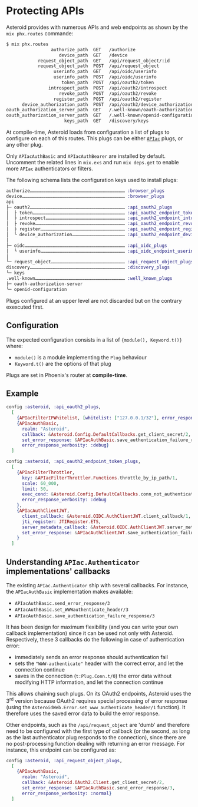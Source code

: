 # Protecting APIs

Asteroid provides with numerous APIs and web endpoints as shown by the `mix phx.routes` commande:

```bash
$ mix phx.routes
                 authorize_path  GET   /authorize                               AsteroidWeb.AuthorizeController :pre_authorize
                    device_path  GET   /device                                  AsteroidWeb.DeviceController :pre_authorize
            request_object_path  GET   /api/request_object/:id                  AsteroidWeb.API.RequestObjectController :show
            request_object_path  POST  /api/request_object                      AsteroidWeb.API.RequestObjectController :create
                  userinfo_path  GET   /api/oidc/userinfo                       AsteroidWeb.API.OIDC.UserinfoController :show
                  userinfo_path  POST  /api/oidc/userinfo                       AsteroidWeb.API.OIDC.UserinfoController :show
                     token_path  POST  /api/oauth2/token                        AsteroidWeb.API.OAuth2.TokenController :handle
                introspect_path  POST  /api/oauth2/introspect                   AsteroidWeb.API.OAuth2.IntrospectController :handle
                    revoke_path  POST  /api/oauth2/revoke                       AsteroidWeb.API.OAuth2.RevokeController :handle
                  register_path  POST  /api/oauth2/register                     AsteroidWeb.API.OAuth2.RegisterController :handle
      device_authorization_path  POST  /api/oauth2/device_authorization         AsteroidWeb.API.OAuth2.DeviceAuthorizationController :handle
oauth_authorization_server_path  GET   /.well-known/oauth-authorization-server  AsteroidWeb.WellKnown.OauthAuthorizationServerController :handle
oauth_authorization_server_path  GET   /.well-known/openid-configuration        AsteroidWeb.WellKnown.OauthAuthorizationServerController :handle
                      keys_path  GET   /discovery/keys                          AsteroidWeb.Discovery.KeysController :handle
```

At compile-time, Asteroid loads from configuration a list of plugs to configure on each
of this routes. This plugs can be either [`APIac`](https://github.com/tanguilp/apiac) plugs, or
any other plug.

Only `APIacAuthBasic` and `APIacAuthBearer` are installed by default. Uncomment the related lines
in `mix.exs` and run `mix deps.get` to enable more `APIac` authenticators or filters.

The following schema lists the configuration keys used to install plugs:
```elixir
authorize……………………………………………………………………………………………… :browser_plugs
device……………………………………………………………………………………………………… :browser_plugs
api
├─ oauth2……………………………………………………………………………………………… :api_oauth2_plugs
│  ├ token…………………………………………………………………………………………… :api_oauth2_endpoint_token_plugs
│  ├ introspect……………………………………………………………………………… :api_oauth2_endpoint_introspect_plugs
│  ├ revoke………………………………………………………………………………………… :api_oauth2_endpoint_revoke_plugs
│  ├ register…………………………………………………………………………………… :api_oauth2_endpoint_register_plugs
│  ╰ device_authorization…………………………………………………… :api_oauth2_endpoint_device_authorization_plugs
│
├─ oidc…………………………………………………………………………………………………… :api_oidc_plugs
│  ╰ userinfo…………………………………………………………………………………… :api_oidc_endpoint_userinfo_plugs
│
╰─ request_object………………………………………………………………………… :api_request_object_plugs
discovery……………………………………………………………………………………………… :discovery_plugs
╰─ keys
.well-known………………………………………………………………………………………… :well_known_plugs
├─ oauth-authorization-server
╰─ openid-configuration
```

Plugs configured at an upper level are not discarded but on the contrary exexcuted first.

## Configuration

The expected configuration consists in a list of `{module(), Keyword.t()}` where:
- `module()` is a module implementing the `Plug` behaviour
- `Keyword.t()` are the options of that plug

Plugs are set in Phoenix's router at **compile-time**.

## Example

```elixir
config :asteroid, :api_oauth2_plugs,
  [
    {APIacFilterIPWhitelist, [whitelist: ["127.0.0.1/32"], error_response_verbosity: :debug]},
    {APIacAuthBasic,
      realm: "Asteroid",
      callback: &Asteroid.Config.DefaultCallbacks.get_client_secret/2,
      set_error_response: &APIacAuthBasic.save_authentication_failure_response/3,
      error_response_verbosity: :debug}
  ]

config :asteroid, :api_oauth2_endpoint_token_plugs,
  [
    {APIacFilterThrottler,
      key: &APIacFilterThrottler.Functions.throttle_by_ip_path/1,
      scale: 60_000,
      limit: 50,
      exec_cond: &Asteroid.Config.DefaultCallbacks.conn_not_authenticated?/1,
      error_response_verbosity: :debug
    },
    {APIacAuthClientJWT,
      client_callback: &Asteroid.OIDC.AuthClientJWT.client_callback/1,
      jti_register: JTIRegister.ETS,
      server_metadata_callback: &Asteroid.OIDC.AuthClientJWT.server_metadata_callback/0,
      set_error_response: &APIacAuthClientJWT.save_authentication_failure_response/3
    }
  ]
```

## Understanding `APIac.Authenticator` implementations' callbacks

The existing `APIac.Authenticator` ship with several callbacks. For instance, the
`APIacAuthBasic` implementation makes available:
- `APIacAuthBasic.send_error_response/3`
- `APIacAuthBasic.set_WWWauthenticate_header/3`
- `APIacAuthBasic.save_authentication_failure_response/3`

It has been design for maximum flexibility (and you can write your own callback implementation)
since it can be used not only with Asteroid. Respectively, these 3 callbacks do the following in
case of authentication error:
- immediately sends an error response should authentication fail
- sets the `"WWW-authenticate"` header with the correct error, and let the connection continue
- saves in the connection (`t:Plug.Conn.t/0`) the error data without modifying HTTP information,
and let the connection continue

This allows chaining such plugs. On its OAuth2 endpoints, Asteroid uses the 3<sup>rd</sup>
version because OAuth2 requires special processing of error response (using the
`AsteroidWeb.Error.set_www_authenticate_header/1` function). It therefore uses the saved
error data to build the error response.

Other endpoints, such as the `/api/request_object` are 'dumb' and therefore need to be configured
with the first type of callback (or the second, as long as the last authenticator plug responds
to the connection), since there are no post-processing function dealing with returning an error
message. For instance, this endpoint can be configured as:

```elixir
config :asteroid, :api_request_object_plugs,
  [
    {APIacAuthBasic,
      realm: "Asteroid",
      callback: &Asteroid.OAuth2.Client.get_client_secret/2,
      set_error_response: &APIacAuthBasic.send_error_response/3,
      error_response_verbosity: :normal}
  ]
```
